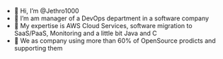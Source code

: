 - 👋 Hi, I’m @Jethro1000
- 👀 I’m am manager of a DevOps department in a software company
- 🌱 My expertise is AWS Cloud Services, software migration to SaaS/PaaS, Monitoring and a little bit Java and C
- 💞️ We as company using more than 60% of OpenSource prodicts and supporting them 


<!---
Jethro1000/Jethro1000 is a ✨ special ✨ repository because its `README.md` (this file) appears on your GitHub profile.
You can click the Preview link to take a look at your changes.
--->
